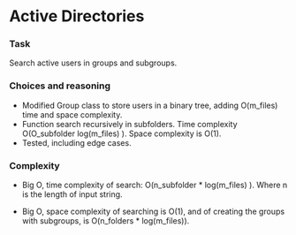 Active Directories
================

### Task
Search active users in groups and subgroups.

### Choices and reasoning

- Modified Group class to store users in a binary tree, adding O\(m_files\) time and space complexity.
- Function search recursively in subfolders. Time complexity O\(O_subfolder log(m_files) \). Space complexity is O\(1\).
- Tested, including edge cases.

### Complexity

- Big O, time complexity of search: O\(n_subfolder * log(m_files) \). Where n is the length of input string.

- Big O, space complexity of searching is O\(1\), and of creating the groups with subgroups,
is O\(n_folders * log(m_files)\).
